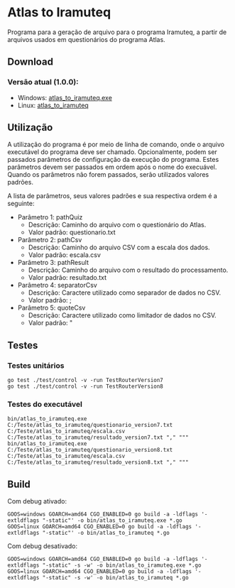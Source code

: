 # Atlas to Iramuteq
Programa para a geração de arquivo para o programa Iramuteq, a partir de arquivos usados em questionários do programa Atlas.

## Download

### Versão atual (1.0.0):
* Windows: [atlas_to_iramuteq.exe](https://github.com/vagnerpraia/atlas_to_iramuteq/releases/download/1.0.0/atlas_to_iramuteq)
* Linux: [atlas_to_iramuteq](https://github.com/vagnerpraia/atlas_to_iramuteq/releases/download/1.0.0/atlas_to_iramuteq.exe)

## Utilização

A utilização do programa é por meio de linha de comando, onde o arquivo executável do programa deve ser chamado. Opcionalmente, podem ser passados parâmetros de configuração da execução do programa. Estes parâmetros devem ser passados em ordem após o nome do execuável. Quando os parâmetros não forem passados, serão utilizados valores padrões.

A lista de parâmetros, seus valores padrões e sua respectiva ordem é a seguinte:

* Parâmetro 1: pathQuiz
    * Descrição: Caminho do arquivo com o questionário do Atlas.
    * Valor padrão: questionario.txt
* Parâmetro 2: pathCsv
    * Descrição: Caminho do arquivo CSV com a escala dos dados.
    * Valor padrão: escala.csv
* Parâmetro 3: pathResult
    * Descrição: Caminho do arquivo com o resultado do processamento.
    * Valor padrão: resultado.txt
* Parâmetro 4: separatorCsv
    * Descrição: Caractere utilizado como separador de dados no CSV.
    * Valor padrão: ;
* Parâmetro 5: quoteCsv
    * Descrição: Caractere utilizado como limitador de dados no CSV.
    * Valor padrão: "

## Testes

### Testes unitários

```
go test ./test/control -v -run TestRouterVersion7
go test ./test/control -v -run TestRouterVersion8
```

### Testes do executável

```
bin/atlas_to_iramuteq.exe C:/Teste/atlas_to_iramuteq/questionario_version7.txt C:/Teste/atlas_to_iramuteq/escala.csv C:/Teste/atlas_to_iramuteq/resultado_version7.txt "," """
bin/atlas_to_iramuteq.exe C:/Teste/atlas_to_iramuteq/questionario_version8.txt C:/Teste/atlas_to_iramuteq/escala.csv C:/Teste/atlas_to_iramuteq/resultado_version8.txt "," """
```

## Build

Com debug ativado:
```
GOOS=windows GOARCH=amd64 CGO_ENABLED=0 go build -a -ldflags '-extldflags "-static"' -o bin/atlas_to_iramuteq.exe *.go
GOOS=linux GOARCH=amd64 CGO_ENABLED=0 go build -a -ldflags '-extldflags "-static"' -o bin/atlas_to_iramuteq *.go
```

Com debug desativado:
```
GOOS=windows GOARCH=amd64 CGO_ENABLED=0 go build -a -ldflags '-extldflags "-static" -s -w' -o bin/atlas_to_iramuteq.exe *.go
GOOS=linux GOARCH=amd64 CGO_ENABLED=0 go build -a -ldflags '-extldflags "-static" -s -w' -o bin/atlas_to_iramuteq *.go
```